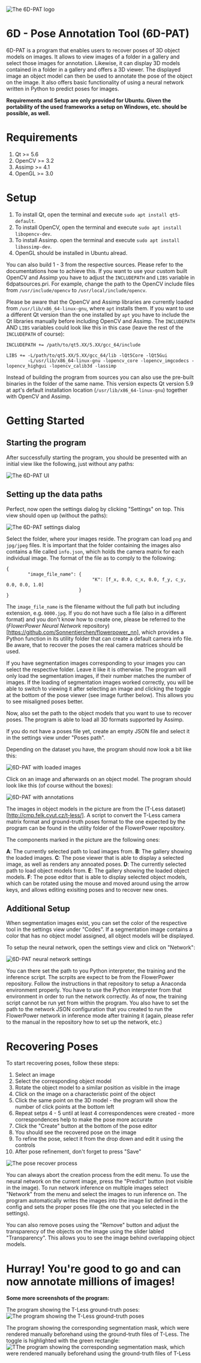 ![The 6D-PAT logo](https://i.imgur.com/P7YhNz5.png "The 6D-PAT logo")

# 6D - Pose Annotation Tool (6D-PAT)

6D-PAT is a program that enables users to recover poses of 3D object models on images. It allows to view images of a folder in a gallery and select those images for annotation. Likewise, it can display 3D models contained in a folder in a gallery and offers a 3D viewer. The displayed image an object model can then be used to annotate the pose of the object on the image. It also offers basic functionality of using a neural network written in Python to predict poses for images.

**Requirements and Setup are only provided for Ubuntu. Given the portability of the used frameworks a setup on Windows, etc. should be possible, as well.**

# Requirements

1. Qt >= 5.6
2. OpenCV >= 3.2
3. Assimp >= 4.1
4. OpenGL >= 3.0

# Setup

1. To install Qt, open the terminal and execute `sudo apt install qt5-default`.
2. To install OpenCV, open the terminal and execute `sudo apt install libopencv-dev`.
3. To install Assimp. open the terminal and execute `sudo apt install libassimp-dev`.
4. OpenGL should be installed in Ubuntu alread.

You can also build 1 - 3 from the respective sources. Please refer to the documentations how to achieve this. If you want to use your custom built OpenCV and Assimp you have to adjust the `INCLUDEPATH` and `LIBS` variable in 6dpatsources.pri. For example, change the path to the OpenCV include files from `/usr/include/opencv` to `/usr/local/include/opencv`.

Please be aware that the OpenCV and Assimp libraries are currently loaded from `/usr/lib/x86_64-linux-gnu`, where `apt` installs them. If you want to use a different Qt version than the one installed by `apt` you have to include the Qt libraries manually before including OpenCV and Assimp. The `INCLUDEPATH` AND `LIBS` variables could look like this in this case (leave the rest of the `INCLUDEPATH` of course):
```
INCLUDEPATH += /path/to/qt5.XX/5.XX/gcc_64/include

LIBS += -L/path/to/qt5.XX/5.XX/gcc_64/lib -lQt5Core -lQt5Gui
        -L/usr/lib/x86_64-linux-gnu -lopencv_core -lopencv_imgcodecs -lopencv_highgui -lopencv_calib3d -lassimp
```
Instead of building the program from sources you can also use the pre-built binaries in the folder of the same name. This version expects Qt version 5.9 at apt's default installation location (`/usr/lib/x86_64-linux-gnu`) together with OpenCV and Assimp.

# Getting Started

## Starting the program

After successfully starting the program, you should be presented with an initial view like the following, just without any paths:

![The 6D-PAT UI](https://i.imgur.com/KNeVfOY.png "The 6D-PAT UI")

## Setting up the data paths

Perfect, now open the settings dialog by clicking "Settings" on top. This view should open up (without the paths):

![The 6D-PAT settings dialog](https://i.imgur.com/fHqxbIM.png "The 6D-PAT settings dialog")

Select the folder, where your images reside. The program can load `png` and `jpg/jpeg` files. It is important that the folder containing the images also contains a file called `info.json`, which holds the camera matrix for each individual image. The format of the file as to comply to the following:

```
{
        "image_file_name": {
                                "K": [f_x, 0.0, c_x, 0.0, f_y, c_y, 0.0, 0.0, 1.0]
                           }
}
```

The `image_file_name` is the filename without the full path but including extension, e.g. `0000.jpg`. If you do not have such a file (also in a different format) and you don't know how to create one, please be referred to the (*FlowerPower Neural Network* repository)[https://github.com/Sonnentierchen/flowerpower_nn], which provides a Python function in its utility folder that can create a default camera info file. Be aware, that to recover the poses the real camera matrices should be used.

If you have segmentation images corresponding to your images you can select the respective folder. Leave it like it is otherwise. The program will only load the segmentation images, if their number matches the number of images. If the loading of segmentation images worked correctly, you will be able to switch to viewing it after selecting an image and clicking the toggle at the bottom of the pose viewer (see image further below). This allows you to see misaligned poses better.

Now, also set the path to the object models that you want to use to recover poses. The program is able to load all 3D formats supported by Assimp.

If you do not have a poses file yet, create an empty JSON file and select it in the settings view under "Poses path".

Depending on the dataset you have, the program should now look a bit like this:

![6D-PAT with loaded images](https://i.imgur.com/dfCrgwa.png "6D-PAT with loaded images")

Click on an image and afterwards on an object model. The program should look like this (of course without the boxes):

![6D-PAT with annotations](https://i.imgur.com/MyHoIhT.png "6D-PAT with annotations")

The images in object models in the picture are from the (T-Less dataset)[http://cmp.felk.cvut.cz/t-less/]. A script to convert the T-Less camera matrix format and ground-truth poses format to the one expected by the program can be found in the utility folder of the FlowerPower repository.

The components marked in the picture are the following ones:

**A**: The currently selected path to load images from.
**B**: The gallery showing the loaded images.
**C**: The pose viewer that is able to display a selected image, as well as renders any annoated poses.
**D**: The currently selected path to load object models from.
**E**: The gallery showing the loaded object models.
**F**: The pose editor that is able to display selected object models, which can be rotated using the mouse and moved around using the arrow keys, and allows editing exisiting poses and to recover new ones.

## Additional Setup

When segmentation images exist, you can set the color of the respective tool in the settings view under "Codes". If a segmentation image contains a color that has no object model assigned, all object models will be displayed.

To setup the neural network, open the settings view and click on "Network":

![6D-PAT neural network settings](https://i.imgur.com/J8TPxuK.png "6D-PAT neural network settings")

You can there set the path to you Python interpreter, the training and the inference script. The scrpits are expect to be from the FlowerPower repository. Follow the instructions in that repository to setup a Anaconda environment properly. You have to use the Python interpreter from that environment in order to run the network correctly. As of now, the training script cannot be run yet from within the program. You also have to set the path to the network JSON configuration that you created to run the FlowerPower network in inference mode after training it (again, please refer to the manual in the repository how to set up the network, etc.)

# Recovering Poses

To start recovering poses, follow these steps:
1. Select an image
2. Select the corresponding object model
3. Rotate the object model to a similar position as visible in the image
4. Click on the image on a characteristic point of the object
5. Click the same point on the 3D model - the program will show the number of click points at the bottom left
6. Repeat setps 4 - 5 until at least 4 correspondences were created - more correspondences help to make the pose more accurate
7. Click the "Create" button at the bottom of the pose editor
8. You should see the recovered pose on the image
9. To refine the pose, select it from the drop down and edit it using the controls
10. After pose refinement, don't forget to press "Save"

![The pose recover process](https://i.imgur.com/JiQqxwv.png "The pose recover process")

You can always abort the creation process from the edit menu. To use the neural network on the current image, press the "Predict" button (not visible in the image). To run network inference on multiple images select "Network" from the menu and select the images to run inference on. The program automatically writes the images into the image list defined in the config and sets the proper poses file (the one that you selected in the settings).

You can also remove poses using the "Remove" button and adjust the transparency of the objects on the image using the slider labled "Transparency". This allows you to see the image behind overlapping object models.

# Hurray! You're good to go and can now annotate millions of images!

**Some more screenshots of the program:**

The program showing the T-Less ground-truth poses:
![The program showing the T-Less ground-truth poses](https://i.imgur.com/U7UuETx.png "The program showing the T-Less ground-truth poses")

The program showing the corresponding segmentation mask, which were rendered manually beforehand using the ground-truth files of T-Less. The toggle is highlighted with the green rectangle:
![TThe program showing the corresponding segmentation mask, which were rendered manually beforehand using the ground-truth files of T-Less](https://i.imgur.com/lWNDisG.png "The program showing the corresponding segmentation mask, which were rendered manually beforehand using the ground-truth files of T-Less. The toggle is highlighted with the green rectangle.")
